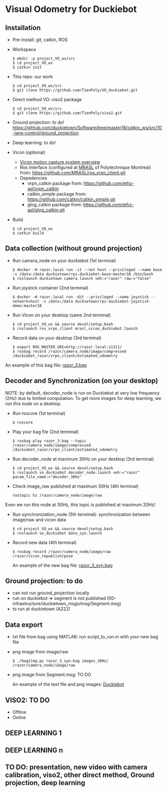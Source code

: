 # Visual Odometry for Duckiebot

## Installation
  * Pre-Install: git, catkin, ROS
  * Workspace
      ```
      $ mkdir -p project_VO_ws/src
      $ cd project_VO_ws
      $ catkin init
      ```
  * This repo: our work
      ```
      $ cd project_VO_ws/src
      $ git clone https://github.com/TienPoly/VO_duckiebot.git
      ```
  * Direct method VO: viso2 package
      ```
      $ cd project_VO_ws/src
      $ git clone https://github.com/TienPoly/viso2.git
      ```
  * Ground projection: to do!
      https://github.com/duckietown/Software/tree/master18/catkin_ws/src/10-lane-control/ground_projection

  * Deep learning: to do!
  * Vicon (optional)
      * [Vicon motion capture system overview](https://mrasl.gitbooks.io/documentation/vicon.html)
      * Ros interface (configured at  [MRASL](https://mrasl.gitbooks.io/documentation/content/) of Polytechnique Montreal) from: https://github.com/MRASL/ros_vrpn_client.git
      * Depedencies
        * vrpn_catkin package from: https://github.com/ethz-asl/vrpn_catkin
        * catkin_simple package from: https://github.com/catkin/catkin_simple.git
        * glog_catkin package from: https://github.com/ethz-asl/glog_catkin.git
  * Build
      ```
      $ cd project_VO_ws
      $ catkin build  
      ```

## Data collection (without ground projection)
  * Run camera_node on your duckiebot (1st terminal)
      ```
      $ docker -H razor.local run -it --net host --privileged --name base -v /data:/data duckietown/rpi-duckiebot-base:master18 /bin/bash
      $ roslaunch duckietown camera.launch veh:="razor" raw:="false"
      ```
  * Run joystick container (2nd terminal)
      ```
      $ docker -H razor.local run -dit --privileged --name joystick --network=host -v /data:/data duckietown/rpi-duckiebot-joystick-demo:master18
      ```
  * Run Vicon on your desktop (same 2nd terminal)
      ```
      $ cd project_VO_ws && source devel/setup.bash
      $ roslaunch ros_vrpn_client mrasl_vicon_duckiebot.launch
      ```
  * Record data on your desktop (3rd terminal)
      ```
      $ export ROS_MASTER_URI=http://razor.local:11311/      
      $ rosbag record /razor/camera_node/image/compressed /duckiebot_razor/vrpn_client/estimated_odometry
      ```

  An example of this bag file: [razor_3.bag](https://drive.google.com/drive/folders/1gwZQGZ7hjD9ViRPCEd62_BrrRTSrKLID)

## Decoder and Synchronization (on your desktop)
NOTE: by default, decoder_node is run on Duckiebot at very low frequency (2Hz) due to limited computation. To get more images for deep learning, we run this node on a desktop.  
  * Run roscore (1st terminal)
    ```
    $ roscore
    ```
  * Play your bag file (2nd terminal)
    ```
    $ rosbag play razor_3.bag --topic /razor/camera_node/image/compressed /duckiebot_razor/vrpn_client/estimated_odometry
    ```
  * Run decoder_node at maximum 30Hz on your desktop (3rd terminal)
    ```
    $ cd project_VO_ws && source devel/setup.bash
    $ roslaunch vo_duckiebot decoder_node.launch veh:="razor" param_file_name:="decoder_30Hz"
    ```
  * Check image_raw published at maximum 30Hz (4th terminal)
    ```
    rostopic hz /razor/camera_node/image/raw
    ```

  Even we run this node at 30Hz, this topic is published at maximum 20Hz!

  * Run synchronization_node (5th terminal): synchronization between image/raw and vicon data
    ```
    $ cd project_VO_ws && source devel/setup.bash
    $ roslaunch vo_duckiebot data_syn.launch
    ```
  * Record new data (4th terminal)
    ```
    $ rosbag record /razor/camera_node/image/raw /razor/vicon_republish/pose
    ```

    An example of the new bag file: [razor_3_syn.bag](https://drive.google.com/drive/folders/1gwZQGZ7hjD9ViRPCEd62_BrrRTSrKLID)

## Ground projection: to do
  * can not run ground_projection locally
  * run on duckiebot => segment is not published (00-infrastructure/duckietown_msgs/msg/Segment.msg)
  * to run at duckietown (A222)


## Data export
  * txt file from bag using MATLAB: run script_to_run.m with your new bag file
  * png image from image/raw
    ```
    $ ./bag2img.py razor_3_syn.bag images_30Hz/ /razor/camera_node/image/raw
    ```
  * png image from Segment.msg: TO DO

    An example of the text file and png images: [Duckiebot](https://drive.google.com/drive/folders/1gwZQGZ7hjD9ViRPCEd62_BrrRTSrKLID)


## VISO2: TO DO
  * Offline
  * Online

## DEEP LEARNING 1
## DEEP LEARNING n

## TO DO: presentation, new video with camera calibration, viso2, other direct method, Ground projection, deep learning
